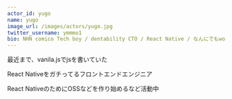 ```yaml
---
actor_id: yugo
name: yugo
image_url: /images/actors/yugo.jpg
twitter_username: ymmmo1
bio: NHN comico Tech boy / dentability CTO / React Native / なんにでもwordpress（悪手） / ロックンロール
---
```


最近まで、vanila.jsでjsを書いていた

React Nativeをガチってるフロントエンドエンジニア

React NativeのためにOSSなどを作り始めるなど活動中
